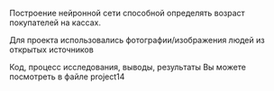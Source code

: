 
Построение нейронной сети способной определять возраст покупателей на кассах.

Для проекта использовались фотографии/изображения людей из открытых источников

Код, процесс исследования, выводы, результаты Вы можете посмотреть в файле project14
